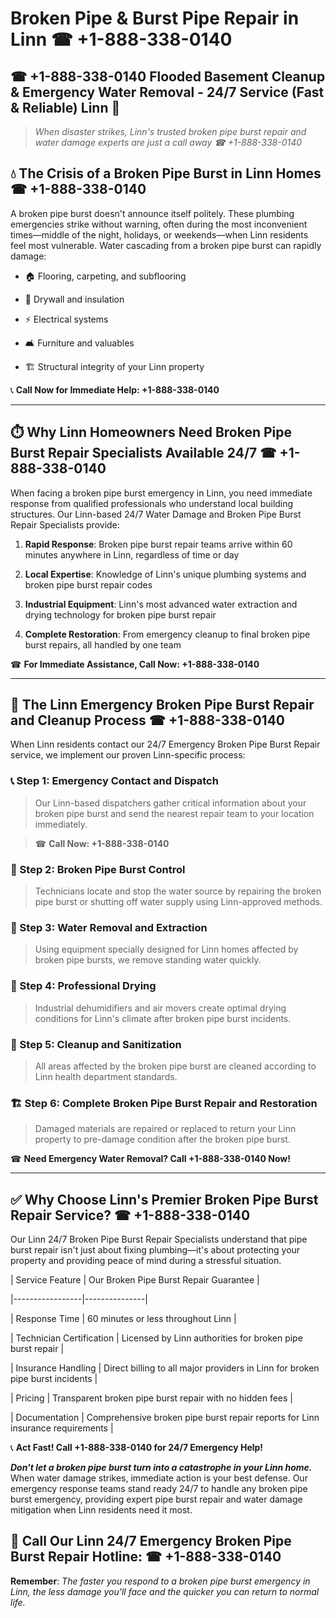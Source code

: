 # Broken Pipe & Burst Pipe Repair in Linn ☎ +1-888-338-0140  
## ☎ +1-888-338-0140 Flooded Basement Cleanup & Emergency Water Removal - 24/7 Service (Fast & Reliable) Linn 🚨  

> *When disaster strikes, Linn's trusted broken pipe burst repair and water damage experts are just a call away ☎ +1-888-338-0140*  

## 💧 The Crisis of a Broken Pipe Burst in Linn Homes ☎ +1-888-338-0140  

A broken pipe burst doesn't announce itself politely. These plumbing emergencies strike without warning, often during the most inconvenient times—middle of the night, holidays, or weekends—when Linn residents feel most vulnerable. Water cascading from a broken pipe burst can rapidly damage:  

* 🏠 Flooring, carpeting, and subflooring  
* 🧱 Drywall and insulation  
* ⚡ Electrical systems  
* 🛋️ Furniture and valuables  
* 🏗️ Structural integrity of your Linn property  

📞 **Call Now for Immediate Help: +1-888-338-0140**  

---  

## ⏱️ Why Linn Homeowners Need Broken Pipe Burst Repair Specialists Available 24/7 ☎ +1-888-338-0140  

When facing a broken pipe burst emergency in Linn, you need immediate response from qualified professionals who understand local building structures. Our Linn-based 24/7 Water Damage and Broken Pipe Burst Repair Specialists provide:  

1. **Rapid Response**: Broken pipe burst repair teams arrive within 60 minutes anywhere in Linn, regardless of time or day  
2. **Local Expertise**: Knowledge of Linn's unique plumbing systems and broken pipe burst repair codes  
3. **Industrial Equipment**: Linn's most advanced water extraction and drying technology for broken pipe burst repair  
4. **Complete Restoration**: From emergency cleanup to final broken pipe burst repairs, all handled by one team  

☎ **For Immediate Assistance, Call Now: +1-888-338-0140**  

---  

## 🔧 The Linn Emergency Broken Pipe Burst Repair and Cleanup Process ☎ +1-888-338-0140  

When Linn residents contact our 24/7 Emergency Broken Pipe Burst Repair service, we implement our proven Linn-specific process:  

### 📞 Step 1: Emergency Contact and Dispatch  
> Our Linn-based dispatchers gather critical information about your broken pipe burst and send the nearest repair team to your location immediately.  
> ☎ **Call Now: +1-888-338-0140**  

### 🚿 Step 2: Broken Pipe Burst Control  
> Technicians locate and stop the water source by repairing the broken pipe burst or shutting off water supply using Linn-approved methods.  

### 🌊 Step 3: Water Removal and Extraction  
> Using equipment specially designed for Linn homes affected by broken pipe bursts, we remove standing water quickly.  

### 💨 Step 4: Professional Drying  
> Industrial dehumidifiers and air movers create optimal drying conditions for Linn's climate after broken pipe burst incidents.  

### 🧼 Step 5: Cleanup and Sanitization  
> All areas affected by the broken pipe burst are cleaned according to Linn health department standards.  

### 🏗️ Step 6: Complete Broken Pipe Burst Repair and Restoration  
> Damaged materials are repaired or replaced to return your Linn property to pre-damage condition after the broken pipe burst.  

☎ **Need Emergency Water Removal? Call +1-888-338-0140 Now!**  

---  

## ✅ Why Choose Linn's Premier Broken Pipe Burst Repair Service? ☎ +1-888-338-0140  

Our Linn 24/7 Broken Pipe Burst Repair Specialists understand that pipe burst repair isn't just about fixing plumbing—it's about protecting your property and providing peace of mind during a stressful situation.  

| Service Feature | Our Broken Pipe Burst Repair Guarantee |  
|-----------------|---------------|  
| Response Time | 60 minutes or less throughout Linn |  
| Technician Certification | Licensed by Linn authorities for broken pipe burst repair |  
| Insurance Handling | Direct billing to all major providers in Linn for broken pipe burst incidents |  
| Pricing | Transparent broken pipe burst repair with no hidden fees |  
| Documentation | Comprehensive broken pipe burst repair reports for Linn insurance requirements |  

📞 **Act Fast! Call +1-888-338-0140 for 24/7 Emergency Help!**  

***Don't let a broken pipe burst turn into a catastrophe in your Linn home.*** When water damage strikes, immediate action is your best defense. Our emergency response teams stand ready 24/7 to handle any broken pipe burst emergency, providing expert pipe burst repair and water damage mitigation when Linn residents need it most.  

## 📱 Call Our Linn 24/7 Emergency Broken Pipe Burst Repair Hotline: ☎ +1-888-338-0140  

**Remember**: *The faster you respond to a broken pipe burst emergency in Linn, the less damage you'll face and the quicker you can return to normal life.*